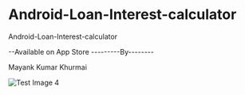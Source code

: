 # Android-Loan-Interest-calculator
Android-Loan-Interest-calculator

--Available on App Store
---------By--------

Mayank Kumar Khurmai   


![Test Image 4](https://github.com/Mayank-Khurmai/Android-Loan-Interest-calculator/blob/master/Screenshot%20(400).png)
